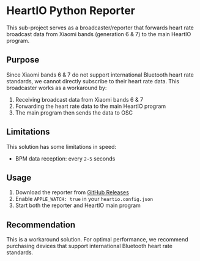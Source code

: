 # HeartIO Python Reporter

This sub-project serves as a broadcaster/reporter that forwards heart rate broadcast data from Xiaomi bands (generation 6 & 7) to the main HeartIO program.

## Purpose

Since Xiaomi bands 6 & 7 do not support international Bluetooth heart rate standards, we cannot directly subscribe to their heart rate data. This broadcaster works as a workaround by:

1. Receiving broadcast data from Xiaomi bands 6 & 7
2. Forwarding the heart rate data to the main HeartIO program
3. The main program then sends the data to OSC

## Limitations

This solution has some limitations in speed:
- BPM data reception: every `2-5` seconds

## Usage

1. Download the reporter from [GitHub Releases](https://github.com/xn-sakina/vrchat-heartio/releases)
2. Enable `APPLE_WATCH: true` in your `heartio.config.json`
3. Start both the reporter and HeartIO main program

## Recommendation

This is a workaround solution. For optimal performance, we recommend purchasing devices that support international Bluetooth heart rate standards.
